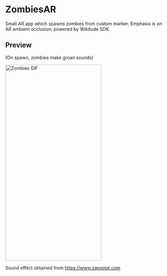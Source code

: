 # ZombiesAR
 Small AR app which spawns zombies from custom marker. Emphasis is on AR ambient occlusion, powered by Wikitude SDK.
 
 ## Preview
 (On spawn, zombies make groan sounds)

 <img alt="Zombies GIF" src="https://github.com/TheJakov/ZombiesAR/blob/main/Media/zombies_preview.gif" width="300" height="612">
 
 Sound effect obtained from https://www.zapsplat.com
